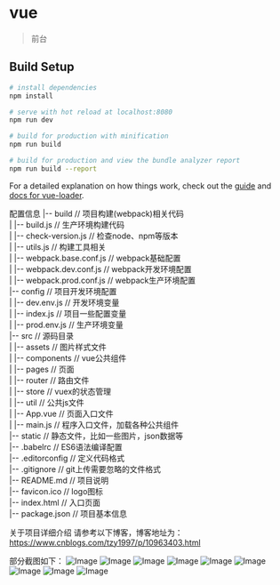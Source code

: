 # vue

>前台

## Build Setup

``` bash
# install dependencies
npm install

# serve with hot reload at localhost:8080
npm run dev

# build for production with minification
npm run build

# build for production and view the bundle analyzer report
npm run build --report
```

For a detailed explanation on how things work, check out the [guide](http://vuejs-templates.github.io/webpack/) and [docs for vue-loader](http://vuejs.github.io/vue-loader).

配置信息
|-- build       // 项目构建(webpack)相关代码  
| |-- build.js              // 生产环境构建代码  
| |-- check-version.js      // 检查node、npm等版本  
| |-- utils.js              // 构建工具相关  
| |-- webpack.base.conf.js  // webpack基础配置  
| |-- webpack.dev.conf.js   // webpack开发环境配置  
| |-- webpack.prod.conf.js  // webpack生产环境配置  
|-- config    // 项目开发环境配置  
| |-- dev.env.js            // 开发环境变量  
| |-- index.js              // 项目一些配置变量  
| |-- prod.env.js           // 生产环境变量  
|-- src // 源码目录  
| |-- assets                // 图片样式文件  
| |-- components            // vue公共组件  
| |-- pages                 // 页面  
| |-- router                // 路由文件  
| |-- store                 // vuex的状态管理  
| |-- util                  // 公共js文件  
| |-- App.vue               // 页面入口文件  
| |-- main.js               // 程序入口文件，加载各种公共组件  
|-- static                  // 静态文件，比如一些图片，json数据等  
|-- .babelrc                // ES6语法编译配置  
|-- .editorconfig           // 定义代码格式  
|-- .gitignore              // git上传需要忽略的文件格式  
|-- README.md               // 项目说明  
|-- favicon.ico             // logo图标  
|-- index.html              // 入口页面  
|-- package.json            // 项目基本信息  


关于项目详细介绍   请参考以下博客，博客地址为：https://www.cnblogs.com/tzy1997/p/10963403.html

部分截图如下：
![Image](https://github.com/tzy13755126023/309-Client/blob/master/images/login-Client.png)
![Image](https://github.com/tzy13755126023/309-Client/blob/master/images/register-Client.png)
![Image](https://github.com/tzy13755126023/309-Client/blob/master/images/mine-Client.png)
![Image](https://github.com/tzy13755126023/309-Client/blob/master/images/client5.png)
![Image](https://github.com/tzy13755126023/309-Client/blob/master/images/我的收藏.png)
![Image](https://github.com/tzy13755126023/309-Client/blob/master/images/client1.jpg)
![Image](https://github.com/tzy13755126023/309-Client/blob/master/images/client2.png)
![Image](https://github.com/tzy13755126023/309-Client/blob/master/images/client3.png)
![Image](https://github.com/tzy13755126023/309-Client/blob/master/images/client4.png)
